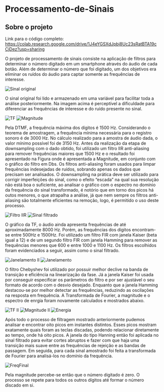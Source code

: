 # Processamento-de-Sinais

## Sobre o projeto

Link para o código completo: https://colab.research.google.com/drive/1J4eYGSXdJpbj8Uc23sRatBTA19cCjDez?usp=sharing

O projeto de processamento de sinais consiste na aplicação de filtros para determinar o número digitado em um smartphone através do áudio de cada botão. Além de determinar o número que foi digitado, um dos objetivos era eliminar os ruídos do áudio para captar somente as frequências de interesse.

![Sinal original](https://user-images.githubusercontent.com/83102320/134104379-a92d6d90-dde2-4d9d-871b-64d2d740a2a9.JPG)

O sinal original foi lido e armazenado em uma variável para facilitar toda a análise posteriormente. Na imagem acima é perceptível a dificuldade para diferenciar as frequências de interesse e do ruído presente no sinal.

![TF](https://user-images.githubusercontent.com/83102320/134104968-098f8c41-4de0-4e25-8a0a-eccebe502340.JPG)
![Magnitude](https://user-images.githubusercontent.com/83102320/134104977-721ac89c-91c3-4696-8034-af317d224564.JPG)

  Pela DTMF, a frequência máxima dos dígitos é 1500 Hz. Considerando o teorema de amostragem, a frequência mínima necessária para o registro sonoro é de 3000 Hz. No cálculo realizado para a amostra de áudio dada, o valor mínimo possível foi de 3150 Hz. Antes da realização da etapa de downsampling com o dado obtido, foi utilizado um filtro IIR anti-aliasing para remover frequências maiores que 1500 Hz e o resultado foi apresentado na Figura onde é apresentada a Magnitude, em conjunto com o gráfico do filtro em Dbs.
  Os filtros anti-aliasing foram usados para limpar frequências indesejadas de ruídos, sobrando apenas os dados que precisam ser analisados. O downsampling na prática deve ser utilizado para corrigir imperfeições do sinal, como o efeito “escada” na qual sua resolução não está boa o suficiente, ao analisar o gráfico com o espectro no domínio da frequência do sinal transformado, é notório que em torno dos picos há outos menores, o que atrapalha a análise, já que nem sempre os filtros anti-aliasing são totalmente eficientes na remoção, logo, é permitido o uso deste processo.

![Filtro IIR](https://user-images.githubusercontent.com/83102320/134105599-1b701728-1e91-4d1e-81e6-34615420ba9f.JPG)
![Sinal filtrado](https://user-images.githubusercontent.com/83102320/134105608-84424418-3b38-46c4-b73a-f4c9e029ca75.JPG)

O gráfico da TF, o áudio ainda apresenta frequências de até aproximadamente 8000 Hz. Porém, as frequências dos dígitos encontram-se entre 500Hz e 1500Hz. Foi utilizado um filtro FIR com janela Kaiser (beta igual a 12) e de um segundo filtro FIR com janela Hamming para remover as frequências menores que 600 e entre 1000 e 1100 Hz. Os filtros escolhidos foram evidenciados a seguir, assim como o sinal filtrado.

![Janelamento II](https://user-images.githubusercontent.com/83102320/134105967-c00358d9-4e81-4827-be71-4add6d31468d.JPG)
![Janelamento](https://user-images.githubusercontent.com/83102320/134105972-9b1a38b6-bd05-4b24-bbcc-ae8d4c72585c.JPG)

  O filtro Chebyshev foi utilizado por possuir melhor declive na banda de transição e eficiência na linearização da fase. Já a janela Kaiser foi usada por conseguir especificar os parâmetros do filtro e por ser ajustável o seu formato de acordo com o desvio desejado. Enquanto que a janela Hamming destacou-se por melhor detectar as frequências, reduzindo as oscilações na resposta em frequência.
  A Transformada de Fourier, a magnitude e o espectro de enrgia foram novamente calculados e mostrados abaixo.
  
![TF II](https://user-images.githubusercontent.com/83102320/134106380-8080dc73-8b4e-4cb2-950a-f948f716b7b6.JPG)
![Magnitude II](https://user-images.githubusercontent.com/83102320/134106408-34394d05-b3f0-4020-b974-94eeb615361f.JPG)
![Energia](https://user-images.githubusercontent.com/83102320/134106418-3ebf7899-890e-4422-8704-53c325f6e90b.JPG)

  Após todo o processo de filtragem mostrado anteriormente pudemos analisar e encontrar oito picos em instantes distintos. Esses picos mostram exatamente quais foram as teclas discadas, podendo relacionar diretamente ao tempo, onde há oito picos. A janela do tipo Hanning então foi aplicada no sinal filtrado para evitar cortes abruptos e fazer com que haja uma transição mais suave entre as frequências de rejeição e as bandas de passagem. Em seguida, para cada sinal amostrado foi feita a transformada de Fourier para analisá-los no domínio da frequência.
  
  ![FreqFinal](https://user-images.githubusercontent.com/83102320/134106669-135b7f38-0044-4475-96e8-ab7286b82ffe.JPG)
  
  Pela magnitude percebe-se então que o número digitado é zero. O processo se repete para todos os outros dígitos até formar o número discado em si.
  
